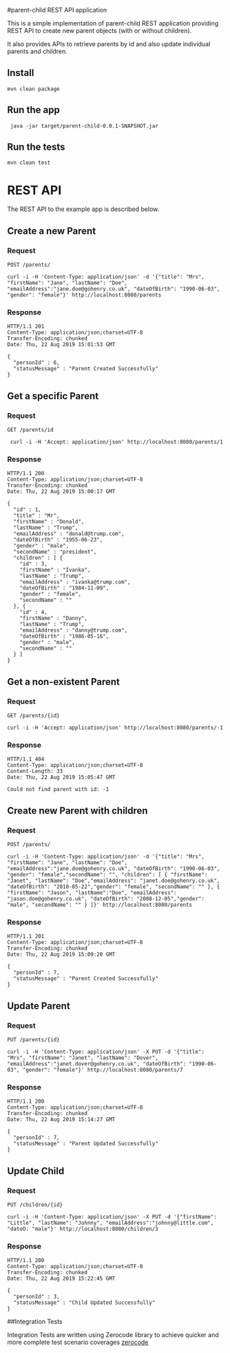 #parent-child REST API application

This is a simple implementation of parent-child REST application providing REST API to create new parent objects (with or without children).

It also provides APIs to retrieve parents by id and also update individual parents and children.

## Install

    mvn clean package

## Run the app

     java -jar target/parent-child-0.0.1-SNAPSHOT.jar

## Run the tests

    mvn clean test
    
# REST API

The REST API to the example app is described below.

## Create a new Parent

### Request

`POST /parents/`

    curl -i -H 'Content-Type: application/json' -d '{"title": "Mrs", "firstName": "Jane", "lastName": "Doe", "emailAddress":"jane.doe@gohenry.co.uk", "dateOfBirth": "1990-06-03", "gender": "female"}' http://localhost:8080/parents
### Response

    HTTP/1.1 201 
    Content-Type: application/json;charset=UTF-8
    Transfer-Encoding: chunked
    Date: Thu, 22 Aug 2019 15:01:53 GMT
    
    {
      "personId" : 6,
      "statusMessage" : "Parent Created Successfully"
    }

## Get a specific Parent

### Request

`GET /parents/id`

     curl -i -H 'Accept: application/json' http://localhost:8080/parents/1
### Response

    HTTP/1.1 200 
    Content-Type: application/json;charset=UTF-8
    Transfer-Encoding: chunked
    Date: Thu, 22 Aug 2019 15:00:17 GMT
    
    {
      "id" : 1,
      "title" : "Mr",
      "firstName" : "Donald",
      "lastName" : "Trump",
      "emailAddress" : "donald@trump.com",
      "dateOfBirth" : "1955-06-23",
      "gender" : "male",
      "secondName" : "president",
      "children" : [ {
        "id" : 3,
        "firstName" : "Ivanka",
        "lastName" : "Trump",
        "emailAddress" : "ivanka@trump.com",
        "dateOfBirth" : "1984-11-09",
        "gender" : "female",
        "secondName" : ""
      }, {
        "id" : 4,
        "firstName" : "Danny",
        "lastName" : "Trump",
        "emailAddress" : "danny@trump.com",
        "dateOfBirth" : "1986-05-16",
        "gender" : "male",
        "secondName" : ""
      } ]
    }

## Get a non-existent Parent

### Request

`GET /parents/{id}`

    curl -i -H 'Accept: application/json' http://localhost:8080/parents/-1

### Response

    HTTP/1.1 404 
    Content-Type: application/json;charset=UTF-8
    Content-Length: 33
    Date: Thu, 22 Aug 2019 15:05:47 GMT
    
    Could not find parent with id: -1

## Create new Parent with children

### Request

`POST /parents/`

    curl -i -H 'Content-Type: application/json' -d '{"title": "Mrs", "firstName": "Jane", "lastName": "Doe", "emailAddress":"jane.doe@gohenry.co.uk", "dateOfBirth": "1990-06-03", "gender": "female","secondName": "", "children": [ { "firstName": "Janet", "lastName": "Doe","emailAddress": "janet.doe@gohenry.co.uk", "dateOfBirth": "2010-05-22","gender": "female", "secondName": "" }, { "firstName": "Jason", "lastName":"Doe", "emailAddress": "jason.doe@gohenry.co.uk", "dateOfBirth": "2008-12-05","gender": "male", "secondName": "" } ]}' http://localhost:8080/parents
### Response

    HTTP/1.1 201 
    Content-Type: application/json;charset=UTF-8
    Transfer-Encoding: chunked
    Date: Thu, 22 Aug 2019 15:09:20 GMT
    
    {
      "personId" : 7,
      "statusMessage" : "Parent Created Successfully"
    }

## Update Parent

### Request

`PUT /parents/{id}`

    curl -i -H 'Content-Type: application/json' -X PUT -d '{"title": "Mrs", "firstName": "Janet", "lastName": "Dover", "emailAddress":"janet.dover@gohenry.co.uk", "dateOfBirth": "1990-06-03", "gender": "female"}' http://localhost:8080/parents/7

### Response

    HTTP/1.1 200 
    Content-Type: application/json;charset=UTF-8
    Transfer-Encoding: chunked
    Date: Thu, 22 Aug 2019 15:14:27 GMT
    
    {
      "personId" : 7,
      "statusMessage" : "Parent Updated Successfully"
    }

## Update Child

### Request

`PUT /children/{id}`

    curl -i -H 'Content-Type: application/json' -X PUT -d '{"firstName": "Little", "lastName": "Johnny", "emailAddress":"johnny@little.com", "dateO: "male"}' http://localhost:8080/children/3
### Response

    HTTP/1.1 200 
    Content-Type: application/json;charset=UTF-8
    Transfer-Encoding: chunked
    Date: Thu, 22 Aug 2019 15:22:45 GMT
    
    {
      "personId" : 3,
      "statusMessage" : "Child Updated Successfully"
    }
    
##Integration Tests

Integration Tests are written using Zerocode library to achieve quicker and more complete test scenario coverages
[zerocode](https://github.com/authorjapps/zerocode)
